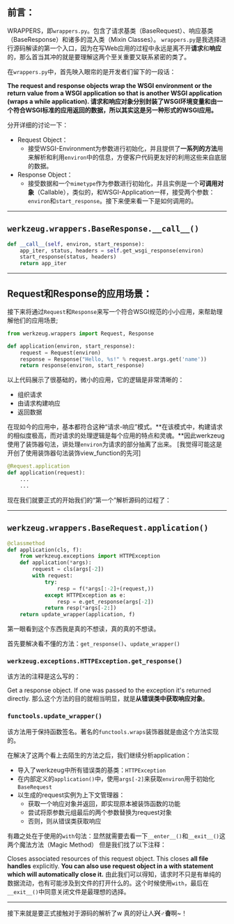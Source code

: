 ## 前言：

WRAPPERS，即```wrappers.py```。包含了请求基类（BaseRequest）、响应基类（BaseResponse）和诸多的混入类（Mixin Classes）。
```wrappers.py```是我选择进行源码解读的第一个入口，因为在写Web应用的过程中永远是离不开**请求**和**响应**的，那么首当其冲的就是要理解这两个至关重要又联系紧密的类了。

在```wrappers.py```中，首先映入眼帘的是开发者们留下的一段话：

**The request and response objects wrap the WSGI environment or the return value from a WSGI application so that is another WSGI application (wraps a while application).
请求和响应对象分别封装了WSGI环境变量和由一个符合WSGI标准的应用返回的数据，所以其实这是另一种形式的WSGI应用。**

分开详细的讨论一下：

+ Request Object：
	+ 接受WSGI-Environment为参数进行初始化，并且提供了**一系列的方法**用来解析和利用```environ```中的信息，方便客户代码更友好的利用这些来自底层的数据。
+ Response Object：
	+ 接受数据和一个```mimetype```作为参数进行初始化，并且实例是一个**可调用对象**（Callable），类似的，和WSGI-Application一样，接受两个参数：```environ```和```start_response```。接下来便来看一下是如何调用的。

-----
## ```werkzeug.wrappers.BaseResponse.__call__()```

```python
def __call__(self, environ, start_response):
    app_iter, status, headers = self.get_wsgi_response(environ)
    start_response(status, headers)
    return app_iter
```
-----
## Request和Response的应用场景：

接下来将通过```Request```和```Response```来写一个符合WSGI规范的小小应用，来帮助理解他们的应用场景;

```python
from werkzeug.wrappers import Request, Response

def application(environ, start_response):
    request = Request(environ)
    response = Response("Hello, %s!" % request.args.get('name'))
    return response(environ, start_response)
```
以上代码展示了很基础的，微小的应用，它的逻辑是非常清晰的：

+ 组织请求
+ 由请求构建响应
+ 返回数据

 
在现如今的应用中，基本都符合这种“请求-响应”模式。**在该模式中，构建请求的相似度极高，而对请求的处理逻辑是每个应用的特点和灵魂。**因此werkzeug使用了装饰器句法，讲处理```environ```为请求的部分抽离了出来。
[我觉得可能这是开创了使用装饰器句法装饰view_function的先河]

```python
@Request.application
def application(request):
    ...
    ...
```
现在我们就要正式的开始我们的“第一个”解析源码的过程了：

-----
## ```werkzeug.wrappers.BaseRequest.application()```

```python
@classmethod
def application(cls, f):
    from werkzeug.exceptions import HTTPException
    def application(*args):
        request = cls(args[-2])
        with request:
            try:
                resp = f(*args[:-2]+(request,))
            except HTTPException as e:
                resp = e.get_response(args[-2])
            return resp(*args[-2:])
    return update_wrapper(application, f)
```
第一眼看到这个东西我是真的不想读，真的真的不想读。

首先要解决看不懂的方法：```get_response()```、```update_wrapper()```
### ```werkzeug.exceptions.HTTPException.get_response()```
该方法的注释是这么写的：

Get a response object. If one was passed to the exception it's returned directly.
那么这个方法的目的就相当明显，就是**从错误类中获取响应对象**。
### ```functools.update_wrapper()```
该方法用于保持函数签名。著名的```functools.wraps```装饰器就是由这个方法实现的。

在解决了这两个看上去陌生的方法之后，我们继续分析application：
+ 导入了werkzeug中所有错误类的基类：```HTTPException```
+ 在内部定义的```application()```中，使用```args[-2]```来获取```environ```用于初始化```BaseRequest```
+ 以生成的request实例为上下文管理器：
	+ 获取一个响应对象并返回，即实现原本被装饰函数的功能
	+ 尝试将原参数元组最后的两个参数替换为request对象
	+ 否则，则从错误类获取响应


有趣之处在于使用的```with```句法：显然就需要去看一下```__enter__()```和```__exit__()```这两个魔法方法（Magic Method）
但是我们找了以下注释：

Closes associated resources of this request object.  This closes **all file handles** explicitly. **You can also use request object in a with statement which will automatically close it.**
由此我们可以得知，请求时不只是有单纯的数据流动，也有可能涉及到文件的打开什么的。这个时候使用```with```，最后在```__exit__()```中同意关闭文件是最理想的选择。

-----

接下来就是要正式接触对于源码的解析了w
真的好让人**兴♂奋**啊~！

